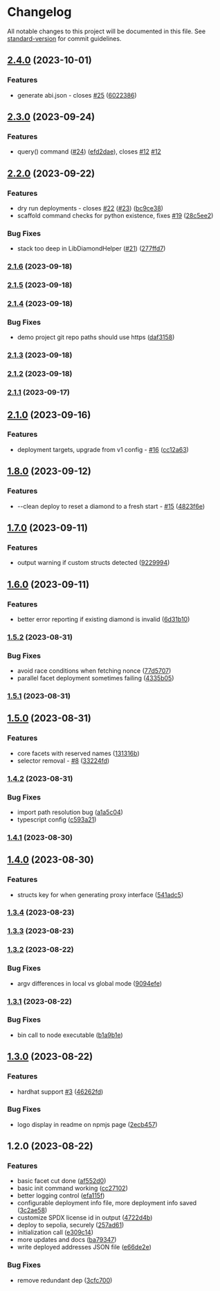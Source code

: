 # Changelog

All notable changes to this project will be documented in this file. See [standard-version](https://github.com/conventional-changelog/standard-version) for commit guidelines.

## [2.4.0](https://github.com/gemstation/gemforge/compare/v2.3.0...v2.4.0) (2023-10-01)


### Features

* generate abi.json - closes [#25](https://github.com/gemstation/gemforge/issues/25) ([6022386](https://github.com/gemstation/gemforge/commit/60223861a790a625a0887e71a5d62ae882d751ea))

## [2.3.0](https://github.com/gemstation/gemforge/compare/v2.2.0...v2.3.0) (2023-09-24)


### Features

* query() command ([#24](https://github.com/gemstation/gemforge/issues/24)) ([efd2dae](https://github.com/gemstation/gemforge/commit/efd2dae9a7c89b87dc9cb777f7c4b6dfef01e015)), closes [#12](https://github.com/gemstation/gemforge/issues/12) [#12](https://github.com/gemstation/gemforge/issues/12)

## [2.2.0](https://github.com/gemstation/gemforge/compare/v2.1.6...v2.2.0) (2023-09-22)


### Features

* dry run deployments - closes [#22](https://github.com/gemstation/gemforge/issues/22) ([#23](https://github.com/gemstation/gemforge/issues/23)) ([bc9ce38](https://github.com/gemstation/gemforge/commit/bc9ce3847132eb48e34bdbe497ae390e4e0afced))
* scaffold command checks for python existence, fixes [#19](https://github.com/gemstation/gemforge/issues/19) ([28c5ee2](https://github.com/gemstation/gemforge/commit/28c5ee220ec2844bb3fb880144a51b86381d990c))


### Bug Fixes

* stack too deep in LibDiamondHelper ([#21](https://github.com/gemstation/gemforge/issues/21)) ([277ffd7](https://github.com/gemstation/gemforge/commit/277ffd78906c8523287955e8be55156792a8c5e1))

### [2.1.6](https://github.com/gemstation/gemforge/compare/v2.1.5...v2.1.6) (2023-09-18)

### [2.1.5](https://github.com/gemstation/gemforge/compare/v2.1.4...v2.1.5) (2023-09-18)

### [2.1.4](https://github.com/gemstation/gemforge/compare/v2.1.3...v2.1.4) (2023-09-18)


### Bug Fixes

* demo project git repo paths should use https ([daf3158](https://github.com/gemstation/gemforge/commit/daf3158683653f9891e279439a1eea53b4036b2a))

### [2.1.3](https://github.com/gemstation/gemforge/compare/v2.1.1...v2.1.3) (2023-09-18)

### [2.1.2](https://github.com/gemstation/gemforge/compare/v2.1.1...v2.1.2) (2023-09-18)

### [2.1.1](https://github.com/gemstation/gemforge/compare/v2.1.0...v2.1.1) (2023-09-17)

## [2.1.0](https://github.com/gemstation/gemforge/compare/v1.8.0...v2.1.0) (2023-09-16)


### Features

* deployment targets, upgrade from v1 config - [#16](https://github.com/gemstation/gemforge/issues/16) ([cc12a63](https://github.com/gemstation/gemforge/commit/cc12a63429d2100ddc807367e93fcb64fc3042d9))

## [1.8.0](https://github.com/gemstation/gemforge/compare/v1.7.0...v1.8.0) (2023-09-12)


### Features

* --clean deploy to reset a diamond to a fresh start - [#15](https://github.com/gemstation/gemforge/issues/15) ([4823f6e](https://github.com/gemstation/gemforge/commit/4823f6eb7c3a31bd3a64fa1a6d354072f9f79f8d))

## [1.7.0](https://github.com/gemstation/gemforge/compare/v1.6.0...v1.7.0) (2023-09-11)


### Features

* output warning if custom structs detected ([9229994](https://github.com/gemstation/gemforge/commit/92299945ff825c9f1c8af7d1c67ee8cd084a225d))

## [1.6.0](https://github.com/gemstation/gemforge/compare/v1.5.2...v1.6.0) (2023-09-11)


### Features

* better error reporting if existing diamond is invalid ([6d31b10](https://github.com/gemstation/gemforge/commit/6d31b10f561b94ff74ade96a1bdc948bf79402ca))

### [1.5.2](https://github.com/gemstation/gemforge/compare/v1.5.1...v1.5.2) (2023-08-31)


### Bug Fixes

* avoid race conditions when fetching nonce ([77d5707](https://github.com/gemstation/gemforge/commit/77d5707623b237eeb01f9b09aed2fa8483e3d533))
* parallel facet deployment sometimes failing ([4335b05](https://github.com/gemstation/gemforge/commit/4335b0530e9ddfb9111681c58fa5245696cfe452))

### [1.5.1](https://github.com/gemstation/gemforge/compare/v1.5.0...v1.5.1) (2023-08-31)

## [1.5.0](https://github.com/gemstation/gemforge/compare/v1.4.2...v1.5.0) (2023-08-31)


### Features

* core facets with reserved names ([131316b](https://github.com/gemstation/gemforge/commit/131316b0b0cc2568ab64627f4b8c5185d50629f0))
* selector removal - [#8](https://github.com/gemstation/gemforge/issues/8) ([33224fd](https://github.com/gemstation/gemforge/commit/33224fd0915ce45c83960064b2d23056a258d78d))

### [1.4.2](https://github.com/gemstation/gemforge/compare/v1.4.1...v1.4.2) (2023-08-31)


### Bug Fixes

* import path resolution bug ([a1a5c04](https://github.com/gemstation/gemforge/commit/a1a5c049781fa76f114fe2169f027527cbaf9a0f))
* typescript config ([c593a21](https://github.com/gemstation/gemforge/commit/c593a2141bdeea6f7ac6df43b180f54c635da7d9))

### [1.4.1](https://github.com/gemstation/gemforge/compare/v1.4.0...v1.4.1) (2023-08-30)

## [1.4.0](https://github.com/gemstation/gemforge/compare/v1.3.4...v1.4.0) (2023-08-30)


### Features

* structs key for when generating proxy interface ([541adc5](https://github.com/gemstation/gemforge/commit/541adc5d16041f28160af2dc2123203952b74d96))

### [1.3.4](https://github.com/gemstation/gemforge/compare/v1.3.3...v1.3.4) (2023-08-23)

### [1.3.3](https://github.com/gemstation/gemforge/compare/v1.3.2...v1.3.3) (2023-08-23)

### [1.3.2](https://github.com/gemstation/gemforge/compare/v1.3.1...v1.3.2) (2023-08-22)


### Bug Fixes

* argv differences in local vs global mode ([9094efe](https://github.com/gemstation/gemforge/commit/9094efe3e2f68e458d96cdf39ecee75d5fb3d676))

### [1.3.1](https://github.com/gemstation/gemforge/compare/v1.3.0...v1.3.1) (2023-08-22)


### Bug Fixes

* bin call to node executable ([b1a9b1e](https://github.com/gemstation/gemforge/commit/b1a9b1ea23337f94547fc39283b37df62b7ff1f5))

## [1.3.0](https://github.com/gemstation/gemforge/compare/v1.2.0...v1.3.0) (2023-08-22)


### Features

* hardhat support [#3](https://github.com/gemstation/gemforge/issues/3) ([46262fd](https://github.com/gemstation/gemforge/commit/46262fddc84b61c114ba6fa78a1682825fbda2cd))


### Bug Fixes

* logo display in readme on npmjs page ([2ecb457](https://github.com/gemstation/gemforge/commit/2ecb4575d25b9ad2ce5265b8beb42ae550f3187a))

## 1.2.0 (2023-08-22)


### Features

* basic facet cut done ([af552d0](https://github.com/gemstation/gemforge/commit/af552d03f03de093aab81321d4fe91cee0da25d5))
* basic init command working ([cc27102](https://github.com/gemstation/gemforge/commit/cc2710261f36effcbe76b2dee386a402b0cbaceb))
* better logging control ([efa115f](https://github.com/gemstation/gemforge/commit/efa115f1a275d805129deedb12847ee08e8a245f))
* configurable deployment info file, more deployment info saved ([3c2ae58](https://github.com/gemstation/gemforge/commit/3c2ae5897a741a4e926ae85ecd2958aa187b977a))
* customize SPDX license id in output ([4722d4b](https://github.com/gemstation/gemforge/commit/4722d4b6ed8424ff64c59d7637eb29461c3f34fc))
* deploy to sepolia, securely ([257ad61](https://github.com/gemstation/gemforge/commit/257ad61c1bfc208c8327dcae285b4f800a4fe4be))
* initialization call ([e309c14](https://github.com/gemstation/gemforge/commit/e309c145e2b9dd9ce5b46557fd8e4202a56b4ebe))
* more updates and docs ([ba79347](https://github.com/gemstation/gemforge/commit/ba7934774897641ba06c062cd245921be39f99f9))
* write deployed addresses JSON file ([e66de2e](https://github.com/gemstation/gemforge/commit/e66de2e8162e7a9ab48e24dce9e06029d3893525))


### Bug Fixes

* remove redundant dep ([3cfc700](https://github.com/gemstation/gemforge/commit/3cfc700db9e95757eb17d4598f9b5c93b3d42dba))
